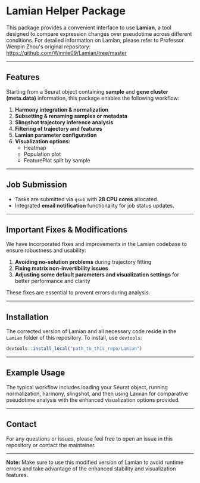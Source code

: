 # Lamian Helper Package

This package provides a convenient interface to use **Lamian**, a tool designed to compare expression changes over pseudotime across different conditions. For detailed information on Lamian, please refer to Professor Wenpin Zhou's original repository:  
https://github.com/Winnie09/Lamian/tree/master

---

## Features

Starting from a Seurat object containing **sample** and **gene cluster (meta.data)** information, this package enables the following workflow:  

1. **Harmony integration & normalization**  
2. **Subsetting & renaming samples or metadata**  
3. **Slingshot trajectory inference analysis**  
4. **Filtering of trajectory and features**  
5. **Lamian parameter configuration**  
6. **Visualization options:**  
   - Heatmap  
   - Population plot  
   - FeaturePlot split by sample  

---

## Job Submission

- Tasks are submitted via `qsub` with **28 CPU cores** allocated.  
- Integrated **email notification** functionality for job status updates.

---

## Important Fixes & Modifications

We have incorporated fixes and improvements in the Lamian codebase to ensure robustness and usability:

1. **Avoiding no-solution problems** during trajectory fitting  
2. **Fixing matrix non-invertibility issues**  
3. **Adjusting some default parameters and visualization settings** for better performance and clarity  

These fixes are essential to prevent errors during analysis.

---

## Installation

The corrected version of Lamian and all necessary code reside in the `Lamian` folder of this repository. To install, use `devtools`:  

```r
devtools::install_local("path_to_this_repo/Lamian")
```

---

## Example Usage

The typical workflow includes loading your Seurat object, running normalization, harmony, slingshot, and then using Lamian for comparative pseudotime analysis with the enhanced visualization options provided.

---

## Contact

For any questions or issues, please feel free to open an issue in this repository or contact the maintainer.

---

**Note:** Make sure to use this modified version of Lamian to avoid runtime errors and take advantage of the enhanced stability and visualization features.
